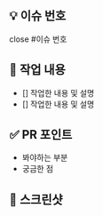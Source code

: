 ## 💡 이슈 번호

close #이슈 번호

## 📖 작업 내용

- [] 작업한 내용 및 설명
- [] 작업한 내용 및 설명

## ✅ PR 포인트

- 봐야하는 부분
- 궁금한 점

## 📸 스크린샷

